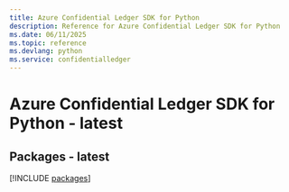 ```yaml
---
title: Azure Confidential Ledger SDK for Python
description: Reference for Azure Confidential Ledger SDK for Python
ms.date: 06/11/2025
ms.topic: reference
ms.devlang: python
ms.service: confidentialledger
---
```

# Azure Confidential Ledger SDK for Python - latest
## Packages - latest
[!INCLUDE [packages](confidential-ledger-index.md)]